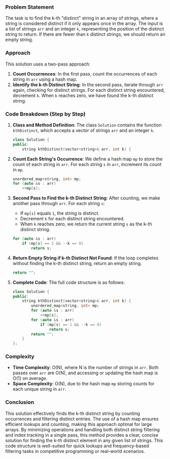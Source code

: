 ### Problem Statement

The task is to find the k-th "distinct" string in an array of strings, where a string is considered distinct if it only appears once in the array. The input is a list of strings `arr` and an integer `k`, representing the position of the distinct string to return. If there are fewer than `k` distinct strings, we should return an empty string.

### Approach

This solution uses a two-pass approach:
1. **Count Occurrences**: In the first pass, count the occurrences of each string in `arr` using a hash map.
2. **Identify the k-th Distinct String**: In the second pass, iterate through `arr` again, checking for distinct strings. For each distinct string encountered, decrement `k`. When `k` reaches zero, we have found the k-th distinct string.

### Code Breakdown (Step by Step)

1. **Class and Method Definition**: The class `Solution` contains the function `kthDistinct`, which accepts a vector of strings `arr` and an integer `k`.

    ```cpp
    class Solution {
    public:
        string kthDistinct(vector<string>& arr, int k) {
    ```

2. **Count Each String's Occurrence**: We define a hash map `mp` to store the count of each string in `arr`. For each string `s` in `arr`, increment its count in `mp`.

    ```cpp
    unordered_map<string, int> mp;
    for (auto &s : arr)
        ++mp[s];
    ```

3. **Second Pass to Find the k-th Distinct String**: After counting, we make another pass through `arr`. For each string `s`:
   - If `mp[s]` equals `1`, the string is distinct.
   - Decrement `k` for each distinct string encountered.
   - When `k` reaches zero, we return the current string `s` as the k-th distinct string.

    ```cpp
    for (auto &s : arr)
        if (mp[s] == 1 && --k == 0)
            return s;
    ```

4. **Return Empty String if k-th Distinct Not Found**: If the loop completes without finding the k-th distinct string, return an empty string.

    ```cpp
    return "";
    ```

5. **Complete Code**: The full code structure is as follows:

    ```cpp
    class Solution {
    public:
        string kthDistinct(vector<string>& arr, int k) {
            unordered_map<string, int> mp;
            for (auto &s : arr)
                ++mp[s];
            for (auto &s : arr)
                if (mp[s] == 1 && --k == 0)
                    return s;
            return "";
        }
    };
    ```

### Complexity

- **Time Complexity**: O(N), where N is the number of strings in `arr`. Both passes over `arr` are O(N), and accessing or updating the hash map is O(1) on average.
- **Space Complexity**: O(N), due to the hash map `mp` storing counts for each unique string in `arr`.

### Conclusion

This solution effectively finds the k-th distinct string by counting occurrences and filtering distinct entries. The use of a hash map ensures efficient lookups and counting, making this approach optimal for large arrays. By minimizing operations and handling both distinct string filtering and index tracking in a single pass, this method provides a clear, concise solution for finding the k-th distinct element in any given list of strings. This code structure is well-suited for quick lookups and frequency-based filtering tasks in competitive programming or real-world scenarios.